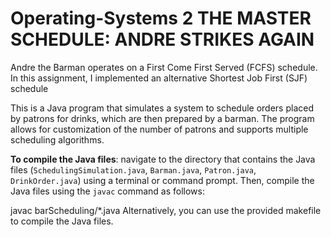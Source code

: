 # Operating-Systems 2 THE MASTER SCHEDULE: ANDRE STRIKES AGAIN 

Andre the Barman operates on a First Come First Served (FCFS) schedule. In 
this assignment, I implemented an alternative Shortest Job First (SJF) schedule

This is a Java program that simulates a system to schedule orders placed by patrons for drinks, which are then prepared by a barman. The program allows for customization of the number of patrons and supports multiple scheduling algorithms.

**To compile the Java files**: navigate to the directory that contains the Java files (`SchedulingSimulation.java`, `Barman.java`, `Patron.java`, `DrinkOrder.java`) using a terminal or command prompt. Then, compile the Java files using the `javac` command as follows:

javac barScheduling/*.java
Alternatively, you can use the provided makefile to compile the Java files.
